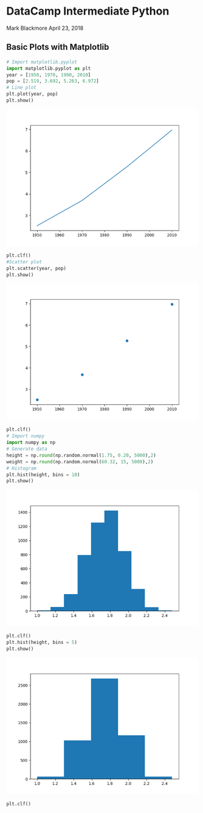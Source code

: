 DataCamp Intermediate Python
================
Mark Blackmore
April 23, 2018

Basic Plots with Matplotlib
---------------------------

``` python
# Import matplotlib.pyplot
import matplotlib.pyplot as plt
year = [1950, 1970, 1990, 2010]
pop = [2.519, 3.692, 5.263, 6.972]
# Line plot
plt.plot(year, pop)
plt.show()
```

![](datacamp_intermediate_python_files/figure-markdown_github-ascii_identifiers/unnamed-chunk-1-1.png)

``` python
plt.clf()
#Scatter plot
plt.scatter(year, pop)
plt.show()
```

![](datacamp_intermediate_python_files/figure-markdown_github-ascii_identifiers/unnamed-chunk-1-2.png)

``` python
plt.clf()
# Import numpy
import numpy as np
# Generate data
height = np.round(np.random.normal(1.75, 0.20, 5000),2)
weight = np.round(np.random.normal(60.32, 15, 5000),2)
# Histogram
plt.hist(height, bins = 10)
plt.show()
```

![](datacamp_intermediate_python_files/figure-markdown_github-ascii_identifiers/unnamed-chunk-1-3.png)

``` python
plt.clf()
plt.hist(height, bins = 5)
plt.show()
```

![](datacamp_intermediate_python_files/figure-markdown_github-ascii_identifiers/unnamed-chunk-1-4.png)

``` python
plt.clf()
```
